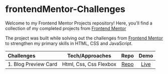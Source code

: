 # frontendMentor-Challenges
Welcome to my Frontend Mentor Projects repository! Here, you'll find a collection of my completed projects from [Frontend Mentor](https://www.frontendmentor.io/challenges)

The project was built while solving out the challenges from [Frontend Mentor](https://www.frontendmentor.io/challenges) to strengthen my primary skills in HTML, CSS and JavaScript.


Challenges                    | Tech/Approaches          | Repo | Demo
:---                          |      :---:      | :---:  | :---:
| 1. Blog Preview Card |  Html, Css, Css Flexbox | [Repo](https://github.com/khallowww/frontendMentor-challenges/tree/main/blog-preview-card) |[Live](https://frontend-mentor-challenges-01.vercel.app/)
